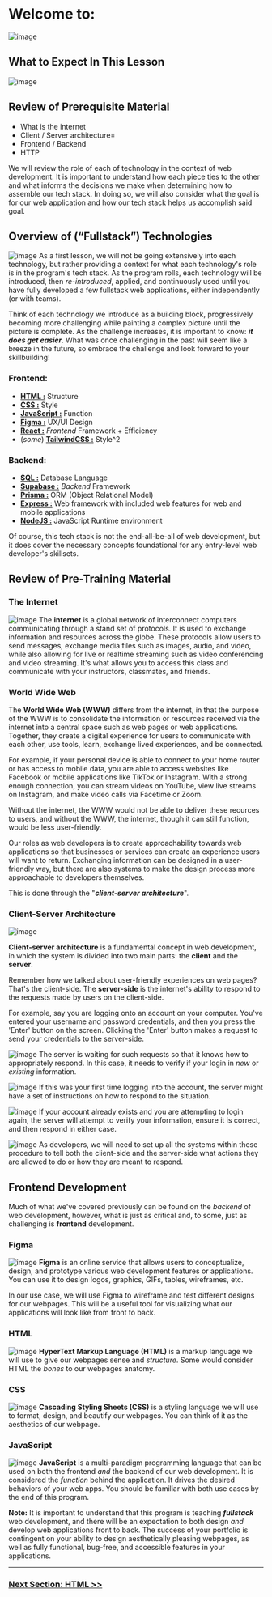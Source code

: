 # Welcome to:
![image](./slides/slide_1.jpg)

## What to Expect In This Lesson
![image](./slides/slide_2.jpg)

## Review of Prerequisite Material
- What is the internet 
- Client / Server architecture=
- Frontend / Backend
- HTTP

We will review the role of each of technology in the context of web development. It is important to understand how each piece ties to the other and what informs the decisions we make when determining how to assemble our tech stack. In doing so, we will also consider what the goal is for our web application and how our tech stack helps us accomplish said goal.

## Overview of (“Fullstack”) Technologies
![image](./slides/slide_3.jpg)
As a first lesson, we will not be going extensively into each technology, but rather providing a context for what each technology's role is in the program's tech stack. As the program rolls, each technology will be introduced, then *re-introduced*, applied, and continuously used until you have fully developed a few fullstack web applications, either independently (or with teams).

Think of each technology we introduce as a building block, progressively becoming more challenging while painting a complex picture until the picture is complete. As the challenge increases, it is important to know: ***it does get easier***. What was once challenging in the past will seem like a breeze in the future, so embrace the challenge and look forward to your skillbuilding!

### Frontend:
- [**HTML :**](https://developer.mozilla.org/en-US/docs/Web/HTML) Structure
- [**CSS :**](https://developer.mozilla.org/en-US/docs/Web/CSS) Style
- [**JavaScript :**](https://developer.mozilla.org/en-US/docs/Web/JavaScript) Function
- [**Figma :**](https://www.figma.com/) UX/UI Design
- [**React :**](https://react.dev/) *Frontend* Framework + Efficiency
- (*some*) [**TailwindCSS :**](https://tailwindcss.com/) Style^2

### Backend:
- [**SQL :**](https://developer.mozilla.org/en-US/docs/Glossary/SQL) Database Language
- [**Supabase :**](https://supabase.com/) *Backend* Framework
- [**Prisma :**](https://www.prisma.io/) ORM (Object Relational Model)
- [**Express :**](https://expressjs.com/) Web framework with included web features for web and mobile applications
- [**NodeJS :**](https://nodejs.org/en) JavaScript Runtime environment

Of course, this tech stack is not the end-all-be-all of web development, but it does cover the necessary concepts foundational for any entry-level web developer's skillsets.

## Review of Pre-Training Material
### The Internet
![image](./slides/slide_4.jpg)
The **internet** is a global network of interconnect computers communicating through a stand set of protocols. It is used to exchange information and resources across the globe. These protocols allow users to send messages, exchange media files such as images, audio, and video, while also allowing for live or realtime streaming such as video conferencing and video streaming. It's what allows you to access this class and communicate with your instructors, classmates, and friends.

### World Wide Web
The **World Wide Web (WWW)** differs from the internet, in that the purpose of the WWW is to consolidate the information or resources received via the internet into a central space such as web pages or web applications. Together, they create a digital experience for users to communicate with each other, use tools, learn, exchange lived experiences, and be connected.

For example, if your personal device is able to connect to your home router or has access to mobile data, you are able to access websites like Facebook or mobile applications like TikTok or Instagram. With a strong enough connection, you can stream videos on YouTube, view live streams on Instagram, and make video calls via Facetime or Zoom.

Without the internet, the WWW would not be able to deliver these reources to users, and without the WWW, the internet, though it can still function, would be less user-friendly.

Our roles as web developers is to create approachability towards web applications so that businesses or services can create an experience users will want to return. Exchanging information can be designed in a user-friendly way, but there are also systems to make the design process more approachable to developers themselves.

This is done through the "***client-server architecture***".

### Client-Server Architecture
![image](./slides/slide_5.jpg)

**Client-server architecture** is a fundamental concept in web development, in which the system is divided into two main parts: the **client** and the **server**.

Remember how we talked about user-friendly experiences on web pages? That's the client-side. The **server-side** is the internet's ability to respond to the requests made by users on the client-side.

For example, say you are logging onto an account on your computer. You've entered your username and password credentials, and then you press the 'Enter' button on the screen. Clicking the 'Enter' button makes a request to send your credentials to the server-side.

![image](./slides/slide_6.jpg)
The server is waiting for such requests so that it knows how to appropriately respond. In this case, it needs to verify if your login in *new* or *existing* information.


![image](./slides/slide_7.jpg)
If this was your first time logging into the account, the server might have a set of instructions on how to respond to the situation.

![image](./slides/slide_8.jpg)
If your account already exists and you are attempting to login again, the server will attempt to verify your information, ensure it is correct, and then respond in either case.

![image](./slides/slide_9.jpg)
As developers, we will need to set up all the systems within these procedure to tell both the client-side and the server-side what actions they are allowed to do or how they are meant to respond.


## Frontend Development
Much of what we've covered previously can be found on the *backend* of web development, however, what is just as critical and, to some, just as challenging is **frontend** development.

### Figma
![image](./slides/slide_10.png)
**Figma** is an online service that allows users to conceptualize, design, and prototype various web development features or applications. You can use it to design logos, graphics, GIFs, tables, wireframes, etc.

In our use case, we will use Figma to wireframe and test different designs for our webpages. This will be a useful tool for visualizing what our applications will look like from front to back.

### HTML
![image](./slides/slide_11.png)
**HyperText Markup Language (HTML)** is a markup language we will use to give our webpages sense and *structure*. Some would consider HTML the *bones* to our webpages anatomy.

### CSS
![image](./slides/slide_12.png)
**Cascading Styling Sheets (CSS)** is a styling language we will use to format, design, and beautify our webpages. You can think of it as the aesthetics of our webpage.

### JavaScript
![image](./slides/slide_13.png)
**JavaScript** is a multi-paradigm programming language that can be used on both the frontend *and* the backend of our web development. It is considered the *function* behind the application. It drives the desired behaviors of your web apps. You should be familiar with both use cases by the end of this program.

**Note:** It is important to understand that this program is teaching ***fullstack*** web development, and there will be an expectation to both design *and* develop web applications front to back. The success of your portfolio is contingent on your ability to design aesthetically pleasing webpages, as well as fully functional, bug-free, and accessible features in your applications.

<hr/>

### [Next Section: HTML >>]()